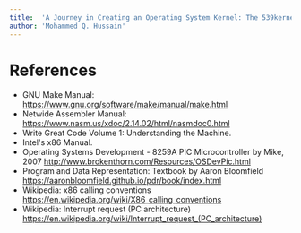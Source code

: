 ```yaml
---
title:  'A Journey in Creating an Operating System Kernel: The 539kernel Book'
author: 'Mohammed Q. Hussain'
---
```


# References

* GNU Make Manual: <https://www.gnu.org/software/make/manual/make.html>
* Netwide Assembler Manual: <https://www.nasm.us/xdoc/2.14.02/html/nasmdoc0.html>
* Write Great Code Volume 1: Understanding the Machine.
* Intel's x86 Manual.
* Operating Systems Development - 8259A PIC Microcontroller  by Mike, 2007 <http://www.brokenthorn.com/Resources/OSDevPic.html>
* Program and Data Representation: Textbook by Aaron Bloomfield <https://aaronbloomfield.github.io/pdr/book/index.html>
* Wikipedia: x86 calling conventions <https://en.wikipedia.org/wiki/X86_calling_conventions>
* Wikipedia: Interrupt request (PC architecture) <https://en.wikipedia.org/wiki/Interrupt_request_(PC_architecture)>

